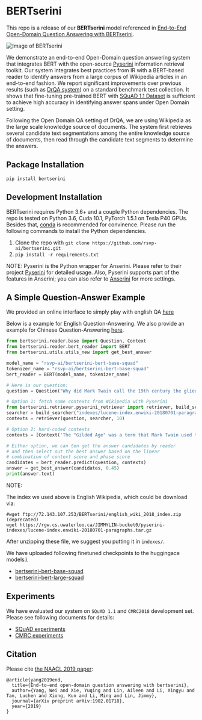 # BERTserini


This repo is a release of our **BERTserini** model referenced in [End-to-End Open-Domain Question Answering with BERTserini](https://www.aclweb.org/anthology/N19-4013/). 


![Image of BERTserini](https://github.com/rsvp-ai/bertserini/blob/master/pipeline.png?raw=true)

We demonstrate an end-to-end Open-Domain question answering system that integrates BERT with the open-source [Pyserini](https://github.com/castorini/pyserini) information retrieval toolkit. Our system integrates best practices from IR with a BERT-based reader to identify answers from a large corpus of Wikipedia articles in an end-to-end fashion. We report significant improvements over previous results (such as [DrQA system](https://github.com/facebookresearch/DrQA)) on a standard benchmark test collection. It shows that fine-tuning pre-trained BERT with [SQuAD 1.1 Dataset](https://arxiv.org/abs/1606.05250) is sufficient to achieve high accuracy in identifying answer spans under Open Domain setting.

Following the Open Domain QA setting of DrQA, we are using Wikipedia as the large scale knowledge source of documents. The system first retrieves several candidate text segmentations among the entire knowledge source of documents, then read through the candidate text segments to determine the answers.

## Package Installation
```
pip install bertserini
```

## Development Installation
BERTserini requires Python 3.6+ and a couple Python dependencies. 
The repo is tested on Python 3.6, Cuda 10.1, PyTorch 1.5.1 on Tesla P40 GPUs.
Besides that, [conda](https://docs.conda.io/projects/conda/en/latest/user-guide/install/) is recommended for convinence. Please run the following commands to install the Python dependencies. 
1. Clone the repo with ```git clone https://github.com/rsvp-ai/bertserini.git```
2. ```pip install -r requirements.txt```

NOTE: Pyserini is the Python wrapper for Anserini. 
Please refer to their project [Pyserini](https://github.com/castorini/pyserini) for detailed usage. Also, Pyserini supports part of the features in Anserini; you can also refer to [Anserini](https://github.com/castorini/anserini) for more settings.


## A Simple Question-Answer Example
We provided an online interface to simply play with english QA [here](https://huggingface.co/rsvp-ai/bertserini-bert-base-squad?text=Where+do+I+live%3F&context=My+name+is+Sarah+and+I+live+in+London)

Below is a example for English Question-Answering. We also provide an example for Chinese Question-Answering [here](docs/qa_example_zh.md).
```python
from bertserini.reader.base import Question, Context
from bertserini.reader.bert_reader import BERT
from bertserini.utils.utils_new import get_best_answer

model_name = "rsvp-ai/bertserini-bert-base-squad"
tokenizer_name = "rsvp-ai/bertserini-bert-base-squad"
bert_reader = BERT(model_name, tokenizer_name)

# Here is our question:
question = Question("Why did Mark Twain call the 19th century the glied age?")

# Option 1: fetch some contexts from Wikipedia with Pyserini
from bertserini.retriever.pyserini_retriever import retriever, build_searcher
searcher = build_searcher("indexes/lucene-index.enwiki-20180701-paragraphs")
contexts = retriever(question, searcher, 10)

# Option 2: hard-coded contexts
contexts = [Context('The "Gilded Age" was a term that Mark Twain used to describe the period of the late 19th century when there had been a dramatic expansion of American wealth and prosperity.')]

# Either option, we can ten get the answer candidates by reader
# and then select out the best answer based on the linear 
# combination of context score and phase score
candidates = bert_reader.predict(question, contexts)
answer = get_best_answer(candidates, 0.45)
print(answer.text)
```

NOTE:

 The index we used above is English Wikipedia, which could be download via:
```
#wget ftp://72.143.107.253/BERTserini/english_wiki_2018_index.zip (deprecated)
wget https://rgw.cs.uwaterloo.ca/JIMMYLIN-bucket0/pyserini-indexes/lucene-index.enwiki-20180701-paragraphs.tar.gz
```

After unzipping these file, we suggest you putting it in `indexes/`.

We have uploaded following finetuned checkpoints to the huggingace models:\
- [bertserini-bert-base-squad](https://huggingface.co/rsvp-ai/bertserini-bert-base-squad)
- [bertserini-bert-large-squad](https://huggingface.co/rsvp-ai/bertserini-bert-large-squad)

## Experiments
We have evaluated our system on `SQuAD 1.1` and `CMRC2018` development set.
Please see following documents for details:  
- [SQuAD experiments](docs/experiments-squad.md)  
- [CMRC experiments](docs/experiments-cmrc.md)
## Citation

Please cite [the NAACL 2019 paper]((https://www.aclweb.org/anthology/N19-4013/)):

```
@article{yang2019end,
  title={End-to-end open-domain question answering with bertserini},
  author={Yang, Wei and Xie, Yuqing and Lin, Aileen and Li, Xingyu and Tan, Luchen and Xiong, Kun and Li, Ming and Lin, Jimmy},
  journal={arXiv preprint arXiv:1902.01718},
  year={2019}
}
```
